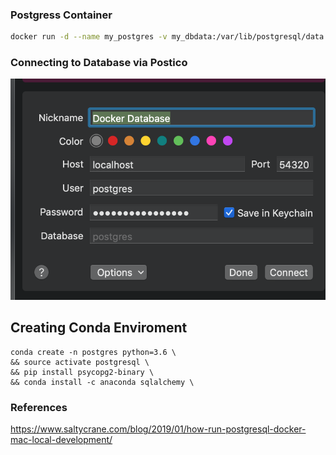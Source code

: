 ### Postgress Container


```bash
docker run -d --name my_postgres -v my_dbdata:/var/lib/postgresql/data -p 54320:5432 postgres:11
```

### Connecting to Database via Postico

![Images](Images/postico_image.png)

## Creating Conda Enviroment
```
conda create -n postgres python=3.6 \
&& source activate postgresql \
&& pip install psycopg2-binary \
&& conda install -c anaconda sqlalchemy \
```


### References

https://www.saltycrane.com/blog/2019/01/how-run-postgresql-docker-mac-local-development/

